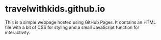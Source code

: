# travelwithkids.github.io

This is a simple webpage hosted using GitHub Pages. It contains an HTML file with a bit of CSS for styling and a small JavaScript function for interactivity.
